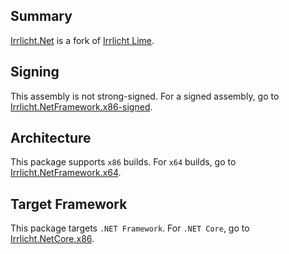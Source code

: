 ## Summary

[Irrlicht.Net](https://github.com/slater1/Irrlicht.Net) is a fork of [Irrlicht Lime](https://github.com/greenya/irrlichtlime).

## Signing

This assembly is not strong-signed. For a signed assembly, go to [Irrlicht.NetFramework.x86-signed](https://www.nuget.org/packages/Irrlicht.NetFramework.x86-signed).

## Architecture

This package supports `x86` builds. For `x64` builds, go to [Irrlicht.NetFramework.x64](https://www.nuget.org/packages/Irrlicht.NetFramework.x64).

## Target Framework

This package targets `.NET Framework`. For `.NET Core`, go to [Irrlicht.NetCore.x86](https://www.nuget.org/packages/Irrlicht.NetCore.x86).